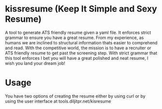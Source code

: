 # kissresume (Keep It Simple and Sexy Resume)

A tool to generate ATS friendly resume given a yaml file. It enforces strict grammar to ensure you have a great resume. From my experience, as humans we are inclined to structural information thats easier to comprehend and read. With the competitive world, the mission is to have a recruiter or ATS friendly resume to get past the screening step. With strict grammar that this tool enforces I bet you will have a great polished and neat resume, I wish you land your dream job!

# Usage

You have two options of creating the resume either by using curl or by using the user interface at tools.diljitpr.net/kisresume
